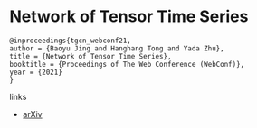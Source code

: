 # Network of Tensor Time Series

```
@inproceedings{tgcn_webconf21,
author = {Baoyu Jing and Hanghang Tong and Yada Zhu},
title = {Network of Tensor Time Series},
booktitle = {Proceedings of The Web Conference (WebConf)},
year = {2021}
}
```

links
- [arXiv](https://arxiv.org/abs/2102.07736)
